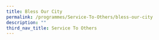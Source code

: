 ```yaml
---
title: Bless Our City
permalink: /programmes/Service-To-Others/bless-our-city
description: ""
third_nav_title: Service To Others
---
```

